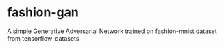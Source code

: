 # fashion-gan
A simple Generative Adversarial Network trained on fashion-mnist dataset from tensorflow-datasets
